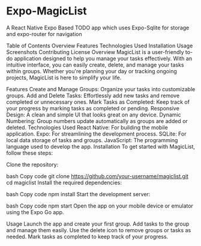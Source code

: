 # Expo-MagicList
A React Native Expo Based TODO app which uses Expo-Sqlite for storage and expo-router for navigation

Table of Contents
Overview
Features
Technologies Used
Installation
Usage
Screenshots
Contributing
License
Overview
MagicList is a user-friendly to-do application designed to help you manage your tasks effectively. With an intuitive interface, you can easily create, delete, and manage your tasks within groups. Whether you're planning your day or tracking ongoing projects, MagicList is here to simplify your life.

Features
Create and Manage Groups: Organize your tasks into customizable groups.
Add and Delete Tasks: Effortlessly add new tasks and remove completed or unnecessary ones.
Mark Tasks as Completed: Keep track of your progress by marking tasks as completed or pending.
Responsive Design: A clean and simple UI that looks great on any device.
Dynamic Numbering: Group numbers update automatically as groups are added or deleted.
Technologies Used
React Native: For building the mobile application.
Expo: For streamlining the development process.
SQLite: For local data storage of tasks and groups.
JavaScript: The programming language used to develop the app.
Installation
To get started with MagicList, follow these steps:

Clone the repository:

bash
Copy code
git clone https://github.com/your-username/magiclist.git
cd magiclist
Install the required dependencies:

bash
Copy code
npm install
Start the development server:

bash
Copy code
npm start
Open the app on your mobile device or emulator using the Expo Go app.

Usage
Launch the app and create your first group.
Add tasks to the group and manage them easily.
Use the delete icon to remove groups or tasks as needed.
Mark tasks as completed to keep track of your progress.
